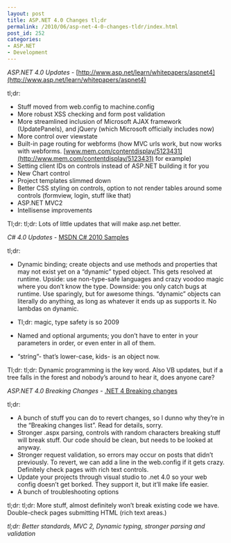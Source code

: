 ```yaml
---
layout: post
title: ASP.NET 4.0 Changes tl;dr
permalink: /2010/06/asp-net-4-0-changes-tldr/index.html
post_id: 252
categories: 
- ASP.NET
- Development
---
```


*ASP.NET 4.0 Updates* - 
[http://www.asp.net/learn/whitepapers/aspnet4](http://www.asp.net/learn/whitepapers/aspnet4)

tl;dr:

* Stuff moved from web.config to machine.config
* More robust XSS checking and form post validation
* More streamlined inclusion of Microsoft AJAX framework (UpdatePanels), and 
jQuery (which Microsoft officially includes now)
* More control over viewstate
* Built-in page routing for webforms (how MVC urls work, but now works with 
webforms. [www.mem.com/contentdisplay/5123431](http://www.mem.com/contentdisplay/5123431) for example)
* Setting client IDs on controls instead of ASP.NET building it for you
* New Chart control
* Project templates slimmed down
* Better CSS styling on controls, option to not render tables around some 
controls (formview, login, stuff like that)
* ASP.NET MVC2
* Intellisense improvements

Tl;dr: tl;dr: Lots of little updates that will make asp.net better.

*C# 4.0 Updates* - [MSDN C# 2010 Samples](http://code.msdn.microsoft.com/Project/Download/FileDownload.aspx?ProjectName=cs2010samples&DownloadId=10177)

tl;dr:

* Dynamic binding; create objects and use methods and properties that may not 
exist yet on a “dynamic” typed object. This gets resolved at runtime. Upside: 
use non-type-safe languages and crazy voodoo magic where you don’t know the 
type. Downside: you only catch bugs at runtime. Use sparingly, but for awesome 
things. “dynamic” objects can literally do anything, as long as whatever it 
ends up as supports it. No lambdas on dynamic.

* Tl;dr: magic, type safety is so 2009
* Named and optional arguments; you don’t have to enter in your parameters in 
order, or even enter in all of them.
* “string”- that’s lower-case, kids- is an object now.



Tl;dr: tl;dr: Dynamic programming is the key word. Also VB updates, but if a 
tree falls in the forest and nobody’s around to hear it, does anyone care?

*ASP.NET 4.0 Breaking Changes* - [.NET 4 Breaking changes](http://www.asp.net/learn/whitepapers/aspnet4/breaking-changes)

tl;dr:

* A bunch of stuff you can do to revert changes, so I dunno why they’re in the 
“Breaking changes list”. Read for details, sorry.
* Stronger .aspx parsing, controls with random characters breaking stuff will 
break stuff. Our code should be clean, but needs to be looked at anyway.
* Stronger request validation, so errors may occur on posts that didn’t 
previously. To revert, we can add a line in the web.config if it gets crazy. 
Definitely check pages with rich text controls.
* Update your projects through visual studio to .net 4.0 so your web config 
doesn’t get borked. They support it, but it’ll make life easier.
* A bunch of troubleshooting options

tl;dr: tl;dr: More stuff, almost definitely won’t break existing code we have. 
Double-check pages submitting HTML (rich text areas.)

*tl;dr: Better standards, MVC 2, Dynamic typing, stronger parsing and 
validation*
